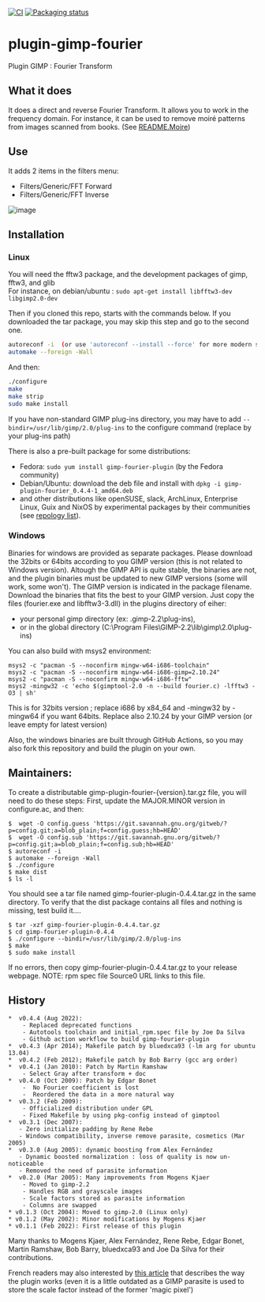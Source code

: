 [![CI](https://github.com/rpeyron/plugin-gimp-fourier/actions/workflows/main.yml/badge.svg)](https://github.com/rpeyron/plugin-gimp-fourier/actions/workflows/main.yml)
[![Packaging status](https://repology.org/badge/tiny-repos/gimp:fourier.svg)](https://repology.org/project/gimp:fourier/versions)

# plugin-gimp-fourier

Plugin GIMP : Fourier Transform

## What it does

It does a direct and reverse Fourier Transform.
It allows you to work in the frequency domain.
For instance, it can be used to remove moiré patterns from images scanned from books. (See [README.Moire](README.Moire))

## Use 

It adds 2 items in the filters menu:
*  Filters/Generic/FFT Forward
*  Filters/Generic/FFT Inverse

![image](https://user-images.githubusercontent.com/3126751/121738126-19e4ec80-cafa-11eb-9fec-ad923d853cde.png)


## Installation

### Linux

You will need the fftw3 package, and the development packages of gimp, fftw3, and glib  
For instance, on debian/ubuntu : `sudo apt-get install libfftw3-dev libgimp2.0-dev`

Then if you cloned this repo, starts with the commands below. 
If you downloaded the tar package, you may skip this step and go to the second one.
```sh
autoreconf -i  (or use 'autoreconf --install --force' for more modern setups)
automake --foreign -Wall
```

And then:
```sh
./configure 
make
make strip
sudo make install
```

If you have non-standard GIMP plug-ins directory, you may have to add `--bindir=/usr/lib/gimp/2.0/plug-ins` to the configure command (replace by your plug-ins path)

There is also a pre-built package for some distributions:
- Fedora: `sudo yum install gimp-fourier-plugin` (by the Fedora community)
- Debian/Ubuntu: download the deb file and install with `dpkg -i gimp-plugin-fourier_0.4.4-1_amd64.deb`
- and other distributions like openSUSE, slack, ArchLinux, Enterprise Linux, Guix and NixOS by experimental packages by their communities (see [repology list](https://repology.org/project/gimp:fourier/versions)).



### Windows
 
Binaries for windows are provided as separate packages. Please download the 32bits or 64bits according to you GIMP version 
(this is not related to Windows version). Altough the GIMP API is quite stable, the binaries are not, and the plugin binaries 
must be updated to new GIMP versions (some will work, some won't). The GIMP version is indicated in the package filename. 
Download the binaries that fits the best to your GIMP version. Just copy the files (fourier.exe and libfftw3-3.dll) in the 
plugins directory of eiher:
- your personal gimp directory (ex: .gimp-2.2\plug-ins), 
- or in the global directory (C:\Program Files\GIMP-2.2\lib\gimp\2.0\plug-ins)

You can also build with msys2 environment:
```
msys2 -c "pacman -S --noconfirm mingw-w64-i686-toolchain"
msys2 -c "pacman -S --noconfirm mingw-w64-i686-gimp=2.10.24"
msys2 -c "pacman -S --noconfirm mingw-w64-i686-fftw"
msys2 -mingw32 -c 'echo $(gimptool-2.0 -n --build fourier.c) -lfftw3 -O3 | sh'
```

This is for 32bits version ; replace i686 by x84_64 and -mingw32 by -mingw64 if you want 64bits. 
Replace also 2.10.24 by your GIMP version (or leave empty for latest version)

Also, the windows binaries are built through GitHub Actions, so you may also fork this repository and build the plugin on your own.


## Maintainers:

To create a distributable gimp-plugin-fourier-{version}.tar.gz file, you  will need to do these steps:
First, update the MAJOR.MINOR version in configure.ac, and then:

```
$  wget -O config.guess 'https://git.savannah.gnu.org/gitweb/?p=config.git;a=blob_plain;f=config.guess;hb=HEAD'
$  wget -O config.sub 'https://git.savannah.gnu.org/gitweb/?p=config.git;a=blob_plain;f=config.sub;hb=HEAD'
$ autoreconf -i
$ automake --foreign -Wall
$ ./configure
$ make dist
$ ls -l
```
You should see a tar file named gimp-fourier-plugin-0.4.4.tar.gz in the same directory.
To verify that the dist package contains all files and nothing is missing, test build it....
```
$ tar -xzf gimp-fourier-plugin-0.4.4.tar.gz
$ cd gimp-fourier-plugin-0.4.4
$ ./configure --bindir=/usr/lib/gimp/2.0/plug-ins
$ make
$ sudo make install
```
If no errors, then copy gimp-fourier-plugin-0.4.4.tar.gz to your release webpage.
NOTE: rpm spec file Source0 URL links to this file.

## History

```
*  v0.4.4 (Aug 2022): 
    - Replaced deprecated functions
    - Autotools toolchain and initial_rpm.spec file by Joe Da Silva
    - Github action workflow to build gimp-fourier-plugin
*  v0.4.3 (Apr 2014); Makefile patch by bluedxca93 (-lm arg for ubuntu 13.04)
*  v0.4.2 (Feb 2012); Makefile patch by Bob Barry (gcc arg order)
*  v0.4.1 (Jan 2010): Patch by Martin Ramshaw
    - Select Gray after transform + doc
*  v0.4.0 (Oct 2009): Patch by Edgar Bonet
    -  No Fourier coefficient is lost
    -  Reordered the data in a more natural way
*  v0.3.2 (Feb 2009): 
    - Officialized distribution under GPL
    - Fixed Makefile by using pkg-config instead of gimptool
*  v0.3.1 (Dec 2007): 
   - Zero initialize padding by Rene Rebe
   - Windows compatibility, inverse remove parasite, cosmetics (Mar 2005)
*  v0.3.0 (Aug 2005): dynamic boosting from Alex Fernández
   - Dynamic boosted normalization : loss of quality is now un-noticeable 
   - Removed the need of parasite information
*  v0.2.0 (Mar 2005): Many improvements from Mogens Kjaer
    - Moved to gimp-2.2
    - Handles RGB and grayscale images
    - Scale factors stored as parasite information
    - Columns are swapped
* v0.1.3 (Oct 2004): Moved to gimp-2.0 (Linux only)
* v0.1.2 (May 2002): Minor modifications by Mogens Kjaer
* v0.1.1 (Feb 2022): First release of this plugin

```

Many thanks to Mogens Kjaer, Alex Fernández, Rene Rebe, Edgar Bonet,
Martin Ramshaw, Bob Barry, bluedxca93 and Joe Da Silva for their contributions.

French readers may also interested by [this article](https://www.lprp.fr/2002/02/fourier/) that describes 
the way the plugin works (even it is a little outdated as a GIMP parasite is used to store the scale 
factor instead of the former 'magic pixel')
